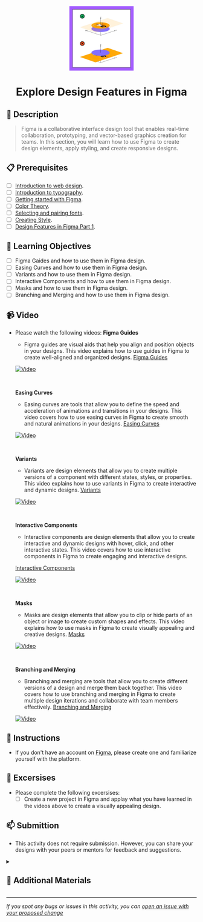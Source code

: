 <div align="center">
    <img src="../images/styling.webp" alt="Logo" height="170" align="center">
    <h1 align="center">Explore Design Features in Figma</h1>
</div>

## 📝 Description
> Figma is a collaborative interface design tool that enables real-time collaboration, prototyping, and vector-based graphics creation for teams. In this section, you will learn how to use Figma to create design elements, apply styling, and create responsive designs.

## 📋 Prerequisites
- [ ] [Introduction to web design](./01_web-design-concepts.md).
- [ ] [Introduction to typography](./02_typography.md).
- [ ] [Getting started with Figma](./03_getting_started_with_Figma.md).
- [ ] [Color Theory](./04_color_theory.md).
- [ ] [Selecting and pairing fonts](./05_fonts_and_colors.md).
- [ ] [Creating Style](./06_Figma_styling.md).
- [ ] [Design Features in Figma Part 1](./08_design_features_in_figma_part_1.md).

## 🎯 Learning Objectives
- [ ] Figma Gaides and how to use them in Figma design.
- [ ] Easing Curves and how to use them in Figma design.
- [ ] Variants and how to use them in Figma design.
- [ ] Interactive Components and how to use them in Figma design.
- [ ] Masks and how to use them in Figma design.
- [ ] Branching and Merging and how to use them in Figma design. 

## 📹 Video

- Please watch the following videos:
    **Figma Guides**
    - Figma guides are visual aids that help you align and position objects in your designs. This video explains how to use guides in Figma to create well-aligned and organized designs.
    <a href="https://www.youtube.com/watch?v=0xafhHNEsp8&list=PLXDU_eVOJTx6zk5MDarIs0asNoZqlRG23&index=15" target="_blank">Figma Guides</a>

    [![Video](https://img.youtube.com/vi/0xafhHNEsp8/0.jpg)](https://www.youtube.com/watch?v=0xafhHNEsp8&list=PLXDU_eVOJTx6zk5MDarIs0asNoZqlRG23&index=15)

    <br>

    **Easing Curves**
    - Easing curves are tools that allow you to define the speed and acceleration of animations and transitions in your designs. This video covers how to use easing curves in Figma to create smooth and natural animations in your designs.
    <a href="https://www.youtube.com/watch?v=cAkOH9uaXHA&list=PLXDU_eVOJTx6zk5MDarIs0asNoZqlRG23&index=16" target="_blank">Easing Curves</a>

    [![Video](https://img.youtube.com/vi/cAkOH9uaXHA/0.jpg)](https://www.youtube.com/watch?v=cAkOH9uaXHA&list=PLXDU_eVOJTx6zk5MDarIs0asNoZqlRG23&index=16)

    <br>

    **Variants**
    - Variants are design elements that allow you to create multiple versions of a component with different states, styles, or properties. This video explains how to use variants in Figma to create interactive and dynamic designs.
    <a href="https://www.youtube.com/watch?v=y29Xwt9dET0&list=PLXDU_eVOJTx6zk5MDarIs0asNoZqlRG23&index=17" target="_blank">Variants</a>

    [![Video](https://img.youtube.com/vi/y29Xwt9dET0/0.jpg)](https://www.youtube.com/watch?v=y29Xwt9dET0&list=PLXDU_eVOJTx6zk5MDarIs0asNoZqlRG23&index=17)

    <br>

    **Interactive Components**
    - Interactive components are design elements that allow you to create interactive and dynamic designs with hover, click, and other interactive states. This video covers how to use interactive components in Figma to create engaging and interactive designs.

    <a href="https://www.youtube.com/watch?v=ReNbXhaL3Xk&list=PLXDU_eVOJTx6zk5MDarIs0asNoZqlRG23&index=18" target="_blank">Interactive Components</a>

    [![Video](https://img.youtube.com/vi/ReNbXhaL3Xk/0.jpg)](https://www.youtube.com/watch?v=ReNbXhaL3Xk&list=PLXDU_eVOJTx6zk5MDarIs0asNoZqlRG23&index=18)

    <br>

    **Masks**
    - Masks are design elements that allow you to clip or hide parts of an object or image to create custom shapes and effects. This video explains how to use masks in Figma to create visually appealing and creative designs.
    <a href="https://www.youtube.com/watch?v=tUcBcz8bjVs&list=PLXDU_eVOJTx6zk5MDarIs0asNoZqlRG23&index=19" target="_blank">Masks</a>

    [![Video](https://img.youtube.com/vi/tUcBcz8bjVs/0.jpg)](https://www.youtube.com/watch?v=tUcBcz8bjVs&list=PLXDU_eVOJTx6zk5MDarIs0asNoZqlRG23&index=19)

    <br>

    **Branching and Merging**
    - Branching and merging are tools that allow you to create different versions of a design and merge them back together. This video covers how to use branching and merging in Figma to create multiple design iterations and collaborate with team members effectively.
    <a href="https://www.youtube.com/watch?v=tbNCGEC2G1E&list=PLXDU_eVOJTx6zk5MDarIs0asNoZqlRG23&index=20" target="_blank">Branching and Merging</a>

    [![Video](https://img.youtube.com/vi/tbNCGEC2G1E/0.jpg)](https://www.youtube.com/watch?v=tbNCGEC2G1E&list=PLXDU_eVOJTx6zk5MDarIs0asNoZqlRG23&index=20)

## 🔧 Instructions
- If you don't have an account on [Figma](https://www.figma.com), please create one and familiarize yourself with the platform.
## 🚀 Excersises
- Please complete the following excersises:
    - [ ] Create a new project in Figma and applay what you have learned in the videos above to create a visually appealing design.

## 📫 Submittion
- This activity does not require submission. However, you can share your designs with your peers or mentors for feedback and suggestions.

<details>
    <summary>
        <h2>📌 Additional Materials</h2>
    </summary>
    <hr style="height:1px;border-width:0;color:gray;background-color:dark">
    <i>
        These are all optional, but if you're interested in exploring this topic further, here are some resources to help you.
    </i>

<br>
    <ul>
        <li><a href="https://www.youtube.com/watch?v=JJypv5NoVrI" target="_blank">Best Figma plagins</a></li>
    </ul>
</details>

------

_If you spot any bugs or issues in this activity, you can [open an issue with your proposed change](https://github.com/Kick-StartDev/web-development-basic-curriculum/issues/new)_